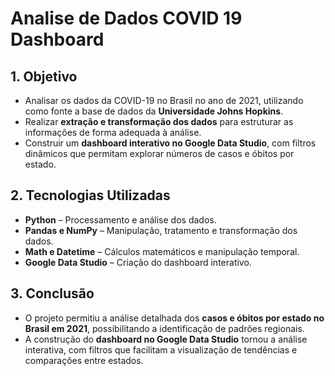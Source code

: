 # Analise de Dados COVID 19 Dashboard

## 1\. Objetivo

- Analisar os dados da COVID-19 no Brasil no ano de 2021, utilizando como fonte a base de dados da **Universidade Johns Hopkins**.  
- Realizar **extração e transformação dos dados** para estruturar as informações de forma adequada à análise.  
- Construir um **dashboard interativo no Google Data Studio**, com filtros dinâmicos que permitam explorar números de casos e óbitos por estado.  

## 2\. Tecnologias Utilizadas

- **Python** – Processamento e análise dos dados.  
- **Pandas e NumPy** – Manipulação, tratamento e transformação dos dados.  
- **Math e Datetime** – Cálculos matemáticos e manipulação temporal.  
- **Google Data Studio** – Criação do dashboard interativo.  

## 3\. Conclusão
- O projeto permitiu a análise detalhada dos **casos e óbitos por estado no Brasil em 2021**, possibilitando a identificação de padrões regionais.  
- A construção do **dashboard no Google Data Studio** tornou a análise interativa, com filtros que facilitam a visualização de tendências e comparações entre estados.  
